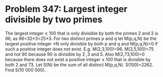 # Problem 347: Largest integer divisible by two primes
The largest integer ≤ 100 that is only divisible by both the primes 2
and 3 is 96, as 96=32\*3=25\*3. For two distinct primes p and q let
M(p,q,N) be the largest positive integer ≤N only divisible by both p and
q and M(p,q,N)=0 if such a positive integer does not exist. E.g.
M(2,3,100)=96. M(3,5,100)=75 and not 90 because 90 is divisible by 2 ,3
and 5. Also M(2,73,100)=0 because there does not exist a positive
integer ≤ 100 that is divisible by both 2 and 73. Let S(N) be the sum of
all distinct M(p,q,N). S(100)=2262. Find S(10 000 000).
